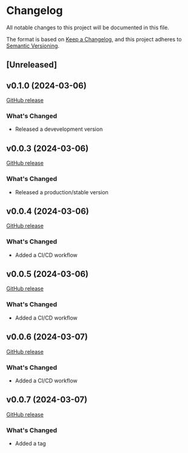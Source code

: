 # Changelog

All notable changes to this project will be documented in this file.

The format is based on [Keep a Changelog](https://keepachangelog.com/en/1.1.0/),
and this project adheres to [Semantic Versioning](https://semver.org/spec/v2.0.0.html).

## [Unreleased]



## v0.1.0 (2024-03-06)

[GitHub release](https://github.com/sadnanalmanir/release-example/releases/tag/v0.0.2dev1)


### What's Changed

* Released a devevelopment version 

## v0.0.3 (2024-03-06)

[GitHub release](https://github.com/sadnanalmanir/release-example/releases/tag/v0.0.3)


### What's Changed

* Released a production/stable version 

## v0.0.4 (2024-03-06)

[GitHub release](https://github.com/sadnanalmanir/release-example/releases/tag/v0.0.4)


### What's Changed

* Added a CI/CD workflow

## v0.0.5 (2024-03-06)

[GitHub release](https://github.com/sadnanalmanir/release-example/releases/tag/0.0.5)


### What's Changed

* Added a CI/CD workflow

## v0.0.6 (2024-03-07)

[GitHub release](https://github.com/sadnanalmanir/release-example/releases/tag/0.0.6)


### What's Changed

* Added a CI/CD workflow

## v0.0.7 (2024-03-07)

[GitHub release](https://github.com/sadnanalmanir/release-example/releases/tag/0.0.7)


### What's Changed

* Added a tag